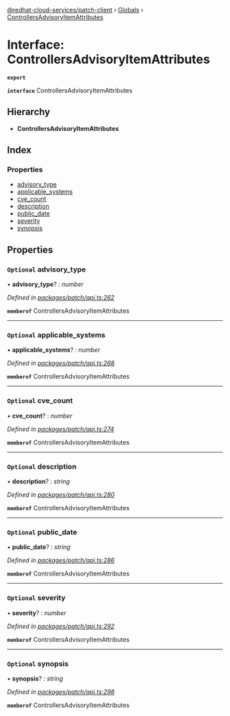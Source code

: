 [@redhat-cloud-services/patch-client](../README.md) › [Globals](../globals.md) › [ControllersAdvisoryItemAttributes](controllersadvisoryitemattributes.md)

# Interface: ControllersAdvisoryItemAttributes

**`export`** 

**`interface`** ControllersAdvisoryItemAttributes

## Hierarchy

* **ControllersAdvisoryItemAttributes**

## Index

### Properties

* [advisory_type](controllersadvisoryitemattributes.md#optional-advisory_type)
* [applicable_systems](controllersadvisoryitemattributes.md#optional-applicable_systems)
* [cve_count](controllersadvisoryitemattributes.md#optional-cve_count)
* [description](controllersadvisoryitemattributes.md#optional-description)
* [public_date](controllersadvisoryitemattributes.md#optional-public_date)
* [severity](controllersadvisoryitemattributes.md#optional-severity)
* [synopsis](controllersadvisoryitemattributes.md#optional-synopsis)

## Properties

### `Optional` advisory_type

• **advisory_type**? : *number*

*Defined in [packages/patch/api.ts:262](https://github.com/RedHatInsights/javascript-clients/blob/24a5712/packages/patch/api.ts#L262)*

**`memberof`** ControllersAdvisoryItemAttributes

___

### `Optional` applicable_systems

• **applicable_systems**? : *number*

*Defined in [packages/patch/api.ts:268](https://github.com/RedHatInsights/javascript-clients/blob/24a5712/packages/patch/api.ts#L268)*

**`memberof`** ControllersAdvisoryItemAttributes

___

### `Optional` cve_count

• **cve_count**? : *number*

*Defined in [packages/patch/api.ts:274](https://github.com/RedHatInsights/javascript-clients/blob/24a5712/packages/patch/api.ts#L274)*

**`memberof`** ControllersAdvisoryItemAttributes

___

### `Optional` description

• **description**? : *string*

*Defined in [packages/patch/api.ts:280](https://github.com/RedHatInsights/javascript-clients/blob/24a5712/packages/patch/api.ts#L280)*

**`memberof`** ControllersAdvisoryItemAttributes

___

### `Optional` public_date

• **public_date**? : *string*

*Defined in [packages/patch/api.ts:286](https://github.com/RedHatInsights/javascript-clients/blob/24a5712/packages/patch/api.ts#L286)*

**`memberof`** ControllersAdvisoryItemAttributes

___

### `Optional` severity

• **severity**? : *number*

*Defined in [packages/patch/api.ts:292](https://github.com/RedHatInsights/javascript-clients/blob/24a5712/packages/patch/api.ts#L292)*

**`memberof`** ControllersAdvisoryItemAttributes

___

### `Optional` synopsis

• **synopsis**? : *string*

*Defined in [packages/patch/api.ts:298](https://github.com/RedHatInsights/javascript-clients/blob/24a5712/packages/patch/api.ts#L298)*

**`memberof`** ControllersAdvisoryItemAttributes
